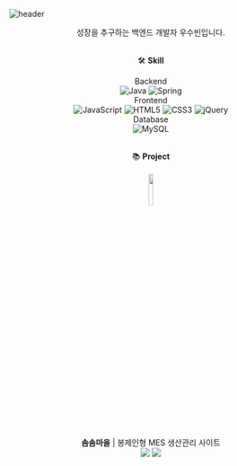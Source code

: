 ![header](https://capsule-render.vercel.app/api?type=waving&color=auto&height=200&section=header&text=Subin's%20Hub&fontColor=#fff&fontSize=60&fontAlign=50)

<div align=center>
  
성장을 추구하는 백엔드 개발자 우수빈입니다.
<br><br>  
  
🛠 **Skill**

Backend 
  <br>
  ![Java](https://img.shields.io/badge/-Java-007396?style=flat-square&logo=openjdk&logoColor=white)
  ![Spring](https://img.shields.io/badge/-Spring-6DB33F?style=flat-square&logo=Spring&logoColor=white)
  <br>
Frontend 
  <br>
  ![JavaScript](https://img.shields.io/badge/-JavaScript-F7DF1E?style=flat-square&logo=JavaScript&logoColor=black)
  ![HTML5](https://img.shields.io/badge/-HTML5-E34F26?style=flat-square&logo=HTML5&logoColor=white)
![CSS3](https://img.shields.io/badge/-CSS3-1572B6?style=flat-square&logo=HTML5&logoColor=white)
  ![jQuery](https://img.shields.io/badge/-jQuery-0769AD?style=flat-square&logo=jquery&logoColor=black)
  <br>
Database 
  <br>
![MySQL](https://img.shields.io/badge/-MySQL-4479A1?style=flat-square&logo=mysql&logoColor=white)
<br><br>
  
📚 **Project**
  <br><br>
<img width="12%" src="https://github.com/ZKSANC/HiBook/assets/114744493/96d1e05b-ce69-4e2d-b119-a67a0020b0c4"/><br>
  **솜솜마을** | 봉제인형 MES 생산관리 사이트
  <br>
 <a href="http://itwillbs20.cafe24.com/"><img src="https://img.shields.io/badge/-Website-4285F4?style=flat&logo=googlechrome&logoColor=white"></img></a>
 <a href="https://github.com/ZKSANC/SomsomTown"><img src="https://img.shields.io/badge/-GitHub-181717?style=flat&logo=GitHub&logoColor=white"></img></a>
  
</div>
